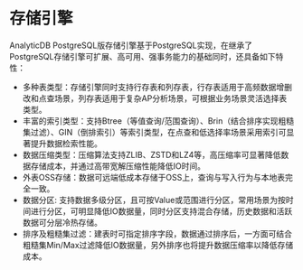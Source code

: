 # 存储引擎

AnalyticDB PostgreSQL版存储引擎基于PostgreSQL实现，在继承了PostgreSQL存储引擎可扩展、高可用、强事务能力的基础同时，还具备如下特性：

-   多种表类型：存储引擎同时支持行存表和列存表，行存表适用于高频数据增删改和点查场景，列存表适用于复杂AP分析场景，可根据业务场景灵活选择表类型。
-   丰富的索引类型：支持Btree（等值查询/范围查询）、Brin（结合排序实现粗糙集过滤）、GIN（倒排索引）等索引类型，在点查和低选择率场景采用索引可显著提升数据检索性能。
-   数据压缩类型：压缩算法支持ZLIB、ZSTD和LZ4等，高压缩率可显著降低数据存储成本，并通过高带宽解压缩性能降低IO时间。
-   外表OSS存储：数据可远端低成本存储于OSS上，查询与写入行为与本地表完全一致。
-   数据分区: 支持数据多级分区，且可按Value或范围进行分区，常用场景为按时间进行分区，可明显降低IO数据量，同时分区支持混合存储，历史数据和活跃数据可分层冷热存储。
-   排序及粗糙集过滤：建表时可指定排序字段，数据通过排序后，一方面可结合粗糙集Min/Max过滤降低IO数据量，另外排序也将提升数据压缩率以降低存储成本。

